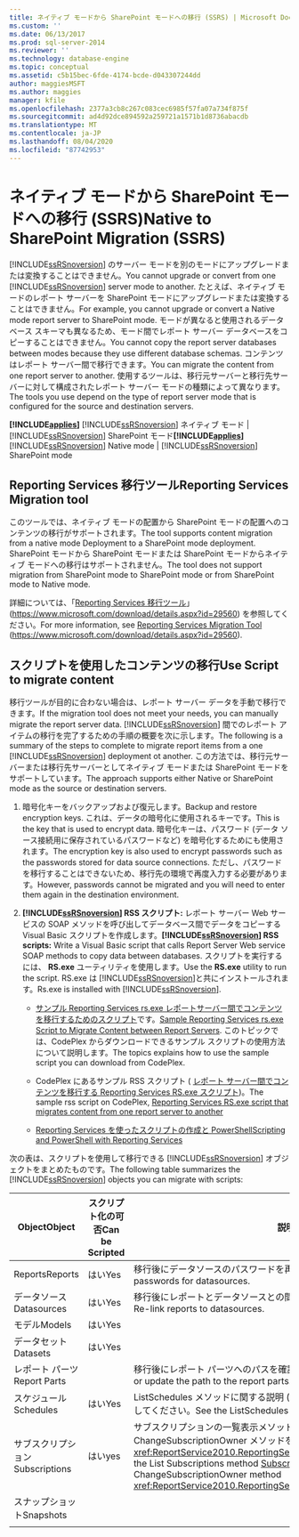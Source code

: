 ```yaml
---
title: ネイティブ モードから SharePoint モードへの移行 (SSRS) | Microsoft Docs
ms.custom: ''
ms.date: 06/13/2017
ms.prod: sql-server-2014
ms.reviewer: ''
ms.technology: database-engine
ms.topic: conceptual
ms.assetid: c5b15bec-6fde-4174-bcde-d043307244dd
author: maggiesMSFT
ms.author: maggies
manager: kfile
ms.openlocfilehash: 2377a3cb8c267c083cec6985f57fa07a734f875f
ms.sourcegitcommit: ad4d92dce894592a259721a1571b1d8736abacdb
ms.translationtype: MT
ms.contentlocale: ja-JP
ms.lasthandoff: 08/04/2020
ms.locfileid: "87742953"
---
```

# <a name="native-to-sharepoint-migration-ssrs"></a><span data-ttu-id="95736-102">ネイティブ モードから SharePoint モードへの移行 (SSRS)</span><span class="sxs-lookup"><span data-stu-id="95736-102">Native to SharePoint Migration (SSRS)</span></span>
  <span data-ttu-id="95736-103">[!INCLUDE[ssRSnoversion](../../includes/ssrsnoversion-md.md)] のサーバー モードを別のモードにアップグレードまたは変換することはできません。</span><span class="sxs-lookup"><span data-stu-id="95736-103">You cannot upgrade or convert from one [!INCLUDE[ssRSnoversion](../../includes/ssrsnoversion-md.md)] server mode to another.</span></span> <span data-ttu-id="95736-104">たとえば、ネイティブ モードのレポート サーバーを SharePoint モードにアップグレードまたは変換することはできません。</span><span class="sxs-lookup"><span data-stu-id="95736-104">For example, you cannot upgrade or convert a Native mode report server to SharePoint mode.</span></span> <span data-ttu-id="95736-105">モードが異なると使用されるデータベース スキーマも異なるため、モード間でレポート サーバー データベースをコピーすることはできません。</span><span class="sxs-lookup"><span data-stu-id="95736-105">You cannot copy the report server databases between modes because they use different database schemas.</span></span> <span data-ttu-id="95736-106">コンテンツはレポート サーバー間で移行できます。</span><span class="sxs-lookup"><span data-stu-id="95736-106">You can migrate the content from one report server to another.</span></span> <span data-ttu-id="95736-107">使用するツールは、移行元サーバーと移行先サーバーに対して構成されたレポート サーバー モードの種類によって異なります。</span><span class="sxs-lookup"><span data-stu-id="95736-107">The tools you use depend on the type of report server mode that is configured for the source and destination servers.</span></span>  
  
 <span data-ttu-id="95736-108">**[!INCLUDE[applies](../../includes/applies-md.md)]** [!INCLUDE[ssRSnoversion](../../includes/ssrsnoversion-md.md)] ネイティブ モード | [!INCLUDE[ssRSnoversion](../../includes/ssrsnoversion-md.md)] SharePoint モード</span><span class="sxs-lookup"><span data-stu-id="95736-108">**[!INCLUDE[applies](../../includes/applies-md.md)]**  [!INCLUDE[ssRSnoversion](../../includes/ssrsnoversion-md.md)] Native mode | [!INCLUDE[ssRSnoversion](../../includes/ssrsnoversion-md.md)] SharePoint mode</span></span>  
  
##  <a name="reporting-services-migration-tool"></a><a name="bkmk_native_to_sharepoint"></a> <span data-ttu-id="95736-109">Reporting Services 移行ツール</span><span class="sxs-lookup"><span data-stu-id="95736-109">Reporting Services Migration tool</span></span>  
 <span data-ttu-id="95736-110">このツールでは、ネイティブ モードの配置から SharePoint モードの配置へのコンテンツの移行がサポートされます。</span><span class="sxs-lookup"><span data-stu-id="95736-110">The tool supports content migration from a native mode Deployment to a SharePoint mode deployment.</span></span> <span data-ttu-id="95736-111">SharePoint モードから SharePoint モードまたは SharePoint モードからネイティブ モードへの移行はサポートされません。</span><span class="sxs-lookup"><span data-stu-id="95736-111">The tool does not support migration from SharePoint mode to SharePoint mode or from SharePoint mode to Native mode.</span></span>  
  
 <span data-ttu-id="95736-112">詳細については、「[Reporting Services 移行ツール](https://www.microsoft.com/download/details.aspx?id=29560)」(https://www.microsoft.com/download/details.aspx?id=29560) を参照してください。</span><span class="sxs-lookup"><span data-stu-id="95736-112">For more information, see [Reporting Services Migration Tool](https://www.microsoft.com/download/details.aspx?id=29560) (https://www.microsoft.com/download/details.aspx?id=29560).</span></span>  
  
## <a name="use-script-to-migrate-content"></a><span data-ttu-id="95736-113">スクリプトを使用したコンテンツの移行</span><span class="sxs-lookup"><span data-stu-id="95736-113">Use Script to migrate content</span></span>  
 <span data-ttu-id="95736-114">移行ツールが目的に合わない場合は、レポート サーバー データを手動で移行できます。</span><span class="sxs-lookup"><span data-stu-id="95736-114">If the migration tool does not meet your needs, you can manually migrate the report server data.</span></span> <span data-ttu-id="95736-115">[!INCLUDE[ssRSnoversion](../../includes/ssrsnoversion-md.md)] 間でのレポート アイテムの移行を完了するための手順の概要を次に示します。</span><span class="sxs-lookup"><span data-stu-id="95736-115">The following is a summary of the steps to complete to migrate report items from a one [!INCLUDE[ssRSnoversion](../../includes/ssrsnoversion-md.md)] deployment ot another.</span></span> <span data-ttu-id="95736-116">この方法では、移行元サーバーまたは移行先サーバーとしてネイティブ モードまたは SharePoint モードをサポートしています。</span><span class="sxs-lookup"><span data-stu-id="95736-116">The approach supports either Native or SharePoint mode as the source or destination servers.</span></span>  
  
1.  <span data-ttu-id="95736-117">暗号化キーをバックアップおよび復元します。</span><span class="sxs-lookup"><span data-stu-id="95736-117">Backup and restore encryption keys.</span></span> <span data-ttu-id="95736-118">これは、データの暗号化に使用されるキーです。</span><span class="sxs-lookup"><span data-stu-id="95736-118">This is the key that is used to encrypt data.</span></span> <span data-ttu-id="95736-119">暗号化キーは、パスワード (データ ソース接続用に保存されているパスワードなど) を暗号化するためにも使用されます。</span><span class="sxs-lookup"><span data-stu-id="95736-119">The encryption key is also used to encrypt passwords such as the passwords stored for data source connections.</span></span> <span data-ttu-id="95736-120">ただし、パスワードを移行することはできないため、移行先の環境で再度入力する必要があります。</span><span class="sxs-lookup"><span data-stu-id="95736-120">However, passwords cannot be migrated and you will need to enter them again in the destination environment.</span></span>  
  
2.  <span data-ttu-id="95736-121">**[!INCLUDE[ssRSnoversion](../../includes/ssrsnoversion-md.md)] RSS スクリプト:** レポート サーバー Web サービスの SOAP メソッドを呼び出してデータベース間でデータをコピーする Visual Basic スクリプトを作成します。</span><span class="sxs-lookup"><span data-stu-id="95736-121">**[!INCLUDE[ssRSnoversion](../../includes/ssrsnoversion-md.md)] RSS scripts:** Write a Visual Basic script that calls Report Server Web service SOAP methods to copy data between databases.</span></span> <span data-ttu-id="95736-122">スクリプトを実行するには、 **RS.exe** ユーティリティを使用します。</span><span class="sxs-lookup"><span data-stu-id="95736-122">Use the **RS.exe** utility to run the script.</span></span> <span data-ttu-id="95736-123">RS.exe は [!INCLUDE[ssRSnoversion](../../includes/ssrsnoversion-md.md)]と共にインストールされます。</span><span class="sxs-lookup"><span data-stu-id="95736-123">Rs.exe is installed with [!INCLUDE[ssRSnoversion](../../includes/ssrsnoversion-md.md)].</span></span>  
  
    -   <span data-ttu-id="95736-124">[サンプル Reporting Services rs.exe レポートサーバー間でコンテンツを移行するためのスクリプト](../tools/sample-reporting-services-rs-exe-script-to-copy-content-between-report-servers.md)です。</span><span class="sxs-lookup"><span data-stu-id="95736-124">[Sample Reporting Services rs.exe Script to Migrate Content between Report Servers](../tools/sample-reporting-services-rs-exe-script-to-copy-content-between-report-servers.md).</span></span> <span data-ttu-id="95736-125">このトピックでは、CodePlex からダウンロードできるサンプル スクリプトの使用方法について説明します。</span><span class="sxs-lookup"><span data-stu-id="95736-125">The topics explains how to use the sample script you can download from CodePlex.</span></span>  
  
    -   <span data-ttu-id="95736-126">CodePlex にあるサンプル RSS スクリプト ( [レポート サーバー間でコンテンツを移行する Reporting Services RS.exe スクリプト](https://azuresql.codeplex.com/releases/view/115207))。</span><span class="sxs-lookup"><span data-stu-id="95736-126">The sample rss script on CodePlex, [Reporting Services RS.exe script that migrates content from one report server to another](https://azuresql.codeplex.com/releases/view/115207)</span></span>  
  
    -   [<span data-ttu-id="95736-127">Reporting Services を使ったスクリプトの作成と PowerShell</span><span class="sxs-lookup"><span data-stu-id="95736-127">Scripting and PowerShell with Reporting Services</span></span>](../tools/scripting-and-powershell-with-reporting-services.md)  
  
 <span data-ttu-id="95736-128">次の表は、スクリプトを使用して移行できる [!INCLUDE[ssRSnoversion](../../includes/ssrsnoversion-md.md)] オブジェクトをまとめたものです。</span><span class="sxs-lookup"><span data-stu-id="95736-128">The following table summarizes the [!INCLUDE[ssRSnoversion](../../includes/ssrsnoversion-md.md)] objects you can migrate with scripts:</span></span>  
  
|<span data-ttu-id="95736-129">Object</span><span class="sxs-lookup"><span data-stu-id="95736-129">Object</span></span>|<span data-ttu-id="95736-130">スクリプト化の可否</span><span class="sxs-lookup"><span data-stu-id="95736-130">Can be Scripted</span></span>|<span data-ttu-id="95736-131">説明</span><span class="sxs-lookup"><span data-stu-id="95736-131">Comments</span></span>|  
|------------|---------------------|--------------|  
|<span data-ttu-id="95736-132">Reports</span><span class="sxs-lookup"><span data-stu-id="95736-132">Reports</span></span>|<span data-ttu-id="95736-133">はい</span><span class="sxs-lookup"><span data-stu-id="95736-133">Yes</span></span>|<span data-ttu-id="95736-134">移行後にデータソースのパスワードを再入力します。</span><span class="sxs-lookup"><span data-stu-id="95736-134">Following migration, to re-enter passwords for datasources.</span></span>|  
|<span data-ttu-id="95736-135">データソース</span><span class="sxs-lookup"><span data-stu-id="95736-135">Datasources</span></span>|<span data-ttu-id="95736-136">はい</span><span class="sxs-lookup"><span data-stu-id="95736-136">Yes</span></span>|<span data-ttu-id="95736-137">移行後にレポートとデータソースとの間のリンクを再設定します。</span><span class="sxs-lookup"><span data-stu-id="95736-137">Following migration, Re-link reports to datasources.</span></span>|  
|<span data-ttu-id="95736-138">モデル</span><span class="sxs-lookup"><span data-stu-id="95736-138">Models</span></span>|<span data-ttu-id="95736-139">はい</span><span class="sxs-lookup"><span data-stu-id="95736-139">Yes</span></span>||  
|<span data-ttu-id="95736-140">データセット</span><span class="sxs-lookup"><span data-stu-id="95736-140">Datasets</span></span>|<span data-ttu-id="95736-141">はい</span><span class="sxs-lookup"><span data-stu-id="95736-141">Yes</span></span>||  
|<span data-ttu-id="95736-142">レポート パーツ</span><span class="sxs-lookup"><span data-stu-id="95736-142">Report Parts</span></span>||<span data-ttu-id="95736-143">移行後にレポート パーツへのパスを確認または更新します。</span><span class="sxs-lookup"><span data-stu-id="95736-143">Following migration, verify or update the path to the report parts.</span></span>|  
|<span data-ttu-id="95736-144">スケジュール</span><span class="sxs-lookup"><span data-stu-id="95736-144">Schedules</span></span>|<span data-ttu-id="95736-145">はい</span><span class="sxs-lookup"><span data-stu-id="95736-145">Yes</span></span>|<span data-ttu-id="95736-146">ListSchedules メソッドに関する説明 (「 [Subscription and Delivery Methods](../report-server-web-service/methods/subscription-and-delivery-methods.md)」) を参照してください。</span><span class="sxs-lookup"><span data-stu-id="95736-146">See the ListSchedules method [Subscription and Delivery Methods](../report-server-web-service/methods/subscription-and-delivery-methods.md)</span></span>|  
|<span data-ttu-id="95736-147">サブスクリプション</span><span class="sxs-lookup"><span data-stu-id="95736-147">Subscriptions</span></span>|<span data-ttu-id="95736-148">はい</span><span class="sxs-lookup"><span data-stu-id="95736-148">yes</span></span>|<span data-ttu-id="95736-149">サブスクリプションの一覧表示メソッドの[サブスクリプションおよび配信方法](../report-server-web-service/methods/subscription-and-delivery-methods.md)と ChangeSubscriptionOwner メソッドを参照してください。<xref:ReportService2010.ReportingService2010.ChangeSubscriptionOwner%2A></span><span class="sxs-lookup"><span data-stu-id="95736-149">See the List Subscriptions method [Subscription and Delivery Methods](../report-server-web-service/methods/subscription-and-delivery-methods.md) and the ChangeSubscriptionOwner method <xref:ReportService2010.ReportingService2010.ChangeSubscriptionOwner%2A></span></span>|  
|<span data-ttu-id="95736-150">スナップショット</span><span class="sxs-lookup"><span data-stu-id="95736-150">Snapshots</span></span>|||  
||||  
  

